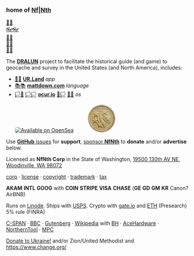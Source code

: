 
### home of [Nf|Nth](https://github.com/nfnth)

[🙂🙂](https://xn--938ha.ws)<br/>
[👓👓](http://xn--4p8ha.ws)<br/>
[🧤🧤](http://xn--uv9ha.ws)<br/>
[👖👖](http://xn--7p8ha.ws)<br/>
[🧦🧦](http://xn--wv9ha.ws)

The **[DRALUN](https://dralun.com)** project to facilitate the historical guide (and game) to geocache and survey in the United States (and North America), includes:

- [🌳🌳](https://xn--wh8ha.ws) **[UR.Land](https://ur.land)** *app*
- [📚📚](https://xn--zt8ha.ws) **[mattdown.com](https://mattdown.com)** *language*
- [🏳🏴](https://xn--en8hc.ws) [🏳🏳](https://xn--en8ha.ws) **[ocur.io](https://ocur.io)** [🏴🏳](https://xn--en8hb.ws) [🏴🏴](https://xn--fn8ha.ws) *os*

<a href="https://opensea.io/nfnth" title="Buy on OpenSea" target="_blank"><img style="margin-left:24px; width:160px; border-radius:5px;" src="https://storage.googleapis.com/opensea-static/Logomark/Badge%20-%20Available%20On%20-%20Light.png" alt="Available on OpenSea" /></a>&nbsp;&nbsp;&nbsp;&nbsp;<a href="https://buy.stripe.com/5kA4hL5NB6Qv7Ty5kk" target="_blank"><img style="margin-left:24px; width:75px; border-radius:5px;" src="res/img/coin.jpg" alt="Purchase NfNth Collectible" /></a>

Use [**GitHub** issues](https://github.com/nfnth/nfnth/issues) for **support**, [sponsor **NfNth**](https://github.com/sponsors/nfnth) to **donate** and/or **advertise** below.

Licensed as **NfNth Corp** in the State of Washington, [19500 130th AV NE, Woodinville, WA 98072](https://www.google.com/maps/place/19500+130th+Ave+NE,+Woodinville,+WA+98072/@47.7479925,-122.1874976,14.79z/data=!4m8!1m2!2m1!1surland!3m4!1s0x54900e91e7d1bbd7:0xc04ec07789786761!8m2!3d47.7690595!4d-122.1662039)

[corp](https://ccfs.sos.wa.gov/#/Dashboard) · [license](https://secure.dor.wa.gov/) · [copyright](https://eco.copyright.gov) · [trademark](https://www.uspto.gov/) · [tax]()

**AKAM** **INTL** **GOOG** with **COIN** **STRIPE** **VISA** **CHASE** (**GE** **GD** **GM** **KR** Canon? AirBNB)

Runs on [Linode](https://cloud.linode.com). Ships with [USPS](https://www.usps.com/business/web-tools-apis/documentation-updates.htm). Crypto with [gate.io]() and [ETH](https://geth.ethereum.org/downloads/) (Presearch) 5% rule (FINRA)

[C-SPAN](https://www.c-span.org) · [BBC](http://feeds.bbci.co.uk/news/rss.xml) · [Gutenberg](http://www.gutenberg.org) · [Wikipedia](http://www.wikipedia.org/wiki/Special:Random) with [BH]() · [AceHardware]() · [NorthernTool]() · [MPC](https://www.makeplayingcards.com)

[Donate to Ukraine!](https://engine.presearch.org/search?q=donate+to+ukraine) and/or Zion/United Methodist and https://www.change.org/
